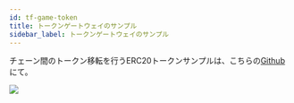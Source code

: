 ```yaml
---
id: tf-game-token
title: トークンゲートウェイのサンプル
sidebar_label: トークンゲートウェイのサンプル
---
```

チェーン間のトークン移転を行うERC20トークンサンプルは、こちらの[Github](https://github.com/loomnetwork/token-gateway-example)にて。

![](/developers/img/tf-game-token.gif)